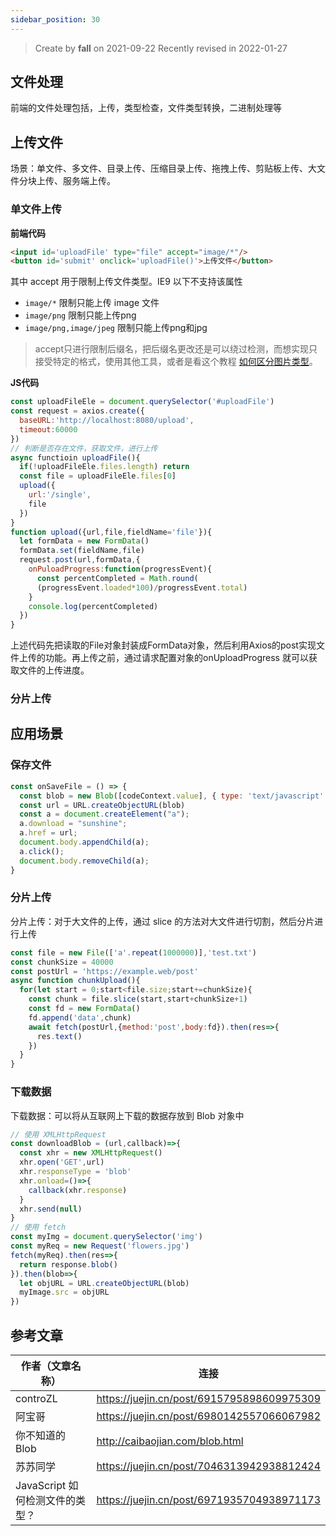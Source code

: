 ```yaml
---
sidebar_position: 30
---
```


>Create by **fall** on 2021-09-22
>Recently revised in 2022-01-27

## 文件处理

前端的文件处理包括，上传，类型检查，文件类型转换，二进制处理等

## 上传文件

场景：单文件、多文件、目录上传、压缩目录上传、拖拽上传、剪贴板上传、大文件分块上传、服务端上传。

### 单文件上传

**前端代码**

```html
<input id='uploadFile' type="file" accept="image/*"/>
<button id='submit' onclick='uploadFile()'>上传文件</button>
```

其中 accept 用于限制上传文件类型。IE9 以下不支持该属性

- `image/*` 限制只能上传 image 文件
- `image/png` 限制只能上传png
- `image/png,image/jpeg` 限制只能上传png和jpg

> accept只进行限制后缀名，把后缀名更改还是可以绕过检测，而想实现只接受特定的格式，使用其他工具，或者是看这个教程 [如何区分图片类型](https://juejin.cn/post/6971935704938971173)。

**JS代码**

```js
const uploadFileEle = document.querySelector('#uploadFile')
const request = axios.create({
  baseURL:'http://localhost:8080/upload',
  timeout:60000
})
// 判断是否存在文件，获取文件，进行上传
async functioin uploadFile(){
  if(!uploadFileEle.files.length) return
  const file = uploadFileEle.files[0]
  upload({
    url:'/single',
    file
  })
}
function upload({url,file,fieldName='file'}){
  let formData = new FormData()
  formData.set(fieldName,file)
  request.post(url,formData,{
    onPuloadProgress:function(progressEvent){
      const percentCompleted = Math.round(
      (progressEvent.loaded*100)/progressEvent.total)
    }
    console.log(percentCompleted)
  })
}
```

上述代码先把读取的File对象封装成FormData对象，然后利用Axios的post实现文件上传的功能。再上传之前，通过请求配置对象的onUploadProgress 就可以获取文件的上传进度。

### 分片上传

## 应用场景

### 保存文件

```js
const onSaveFile = () => {
  const blob = new Blob([codeContext.value], { type: 'text/javascript' });
  const url = URL.createObjectURL(blob)
  const a = document.createElement("a");
  a.download = "sunshine";
  a.href = url;
  document.body.appendChild(a);
  a.click();
  document.body.removeChild(a);
}
```

### 分片上传

分片上传：对于大文件的上传，通过 slice 的方法对大文件进行切割，然后分片进行上传

```js
const file = new File(['a'.repeat(1000000)],'test.txt')
const chunkSize = 40000
const postUrl = 'https://example.web/post'
async function chunkUpload(){
  for(let start = 0;start<file.size;start+=chunkSize){
    const chunk = file.slice(start,start+chunkSize+1)
    const fd = new FormData()
    fd.append('data',chunk)
    await fetch(postUrl,{method:'post',body:fd}).then(res=>{
      res.text()
    })
  }
}
```

### 下载数据

下载数据：可以将从互联网上下载的数据存放到 Blob 对象中

```js
// 使用 XMLHttpRequest
const downloadBlob = (url,callback)=>{
  const xhr = new XMLHttpRequest()
  xhr.open('GET',url)
  xhr.responseType = 'blob'
  xhr.onload=()=>{
    callback(xhr.response)
  }
  xhr.send(null)
}
// 使用 fetch
const myImg = document.querySelector('img')
const myReq = new Request('flowers.jpg')
fetch(myReq).then(res=>{
  return response.blob()
}).then(blob=>{
  let objURL = URL.createObjectURL(blob)
  myImage.src = objURL
})
```

## 参考文章

| 作者（文章名称）                | 连接                                       |
| ------------------------------- | ------------------------------------------ |
| controZL                        | https://juejin.cn/post/6915795898609975309 |
| 阿宝哥                          | https://juejin.cn/post/6980142557066067982 |
| 你不知道的 Blob                 | http://caibaojian.com/blob.html            |
| 苏苏同学                        | https://juejin.cn/post/7046313942938812424 |
| JavaScript 如何检测文件的类型？ | https://juejin.cn/post/6971935704938971173 |

